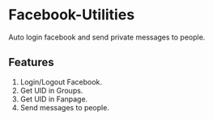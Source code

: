# Facebook-Utilities
Auto login facebook and send private messages to people.

## Features

1. Login/Logout Facebook.
2. Get UID in Groups.
3. Get UID in Fanpage.
4. Send messages to people.
